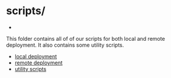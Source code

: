 # scripts/
-
This folder contains all of of our scripts for both local and remote deployment. It also contains some utility scripts.

* [local deployment](local)
* [remote deployment](remote)
* [utility scripts](utils)
